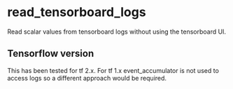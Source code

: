 # read_tensorboard_logs
Read scalar values from tensorboard logs without using the tensorboard UI. 

## Tensorflow version
This has been tested for tf 2.x. For tf 1.x event_accumulator is not used to access logs so a different approach would be required.


